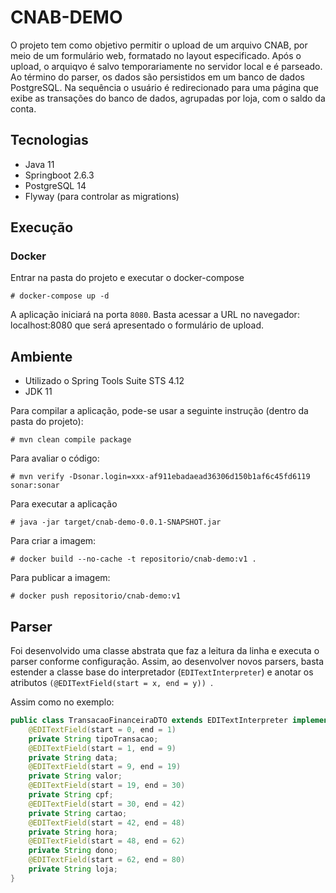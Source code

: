# CNAB-DEMO

O projeto tem como objetivo permitir o upload de um arquivo CNAB, por meio de um formulário web, formatado no layout especificado.
Após o upload, o arquiqvo é salvo temporariamente no servidor local e é parseado. Ao término do parser, os dados são persistidos em um banco de dados PostgreSQL.
Na sequência o usuário é redirecionado para uma página que exibe as transações do banco de dados, agrupadas por loja, com o saldo da conta.

## Tecnologias
- Java 11
- Springboot 2.6.3
- PostgreSQL 14
- Flyway (para controlar as migrations)

## Execução

### Docker
Entrar na pasta do projeto e executar o docker-compose
```
# docker-compose up -d
```

A aplicação iniciará na porta ```8080```.
Basta acessar a URL no navegador: localhost:8080 que será apresentado o formulário de upload.

## Ambiente
- Utilizado o Spring Tools Suite STS 4.12
- JDK 11

Para compilar a aplicação, pode-se usar a seguinte instrução (dentro da pasta do projeto):

```
# mvn clean compile package
```

Para avaliar o código:
```
# mvn verify -Dsonar.login=xxx-af911ebadaead36306d150b1af6c45fd6119 sonar:sonar
```

Para executar a aplicação
```
# java -jar target/cnab-demo-0.0.1-SNAPSHOT.jar
```

Para criar a imagem:
```
# docker build --no-cache -t repositorio/cnab-demo:v1 .
```

Para publicar a imagem:
```
# docker push repositorio/cnab-demo:v1
```



## Parser
Foi desenvolvido uma classe abstrata que faz a leitura da linha e executa o parser conforme configuração. Assim, ao desenvolver novos parsers, basta estender a classe base do interpretador (```EDITextInterpreter```) e anotar os atributos ```(@EDITextField(start = x, end = y)) ```.

Assim como no exemplo:

```java
public class TransacaoFinanceiraDTO extends EDITextInterpreter implements Serializable {
    @EDITextField(start = 0, end = 1)
    private String tipoTransacao;
    @EDITextField(start = 1, end = 9)
    private String data;
    @EDITextField(start = 9, end = 19)
    private String valor;
    @EDITextField(start = 19, end = 30)
    private String cpf;
    @EDITextField(start = 30, end = 42)
    private String cartao;
    @EDITextField(start = 42, end = 48)
    private String hora;
    @EDITextField(start = 48, end = 62)
    private String dono;
    @EDITextField(start = 62, end = 80)
    private String loja;
}    
```

